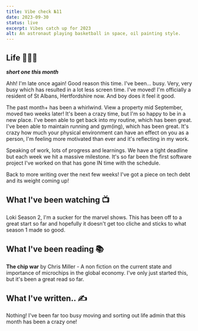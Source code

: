 ```yaml
---
title: Vibe check №11
date: 2023-09-30
status: live
excerpt: Vibes catch up for 2023
alt: An astronaut playing basketball in space, oil painting style.
---
```


## Life 👨🏻‍🦰

**_short one this month_**

Ahh! I'm late once again! Good reason this time. I've been... busy. Very, very busy which has resulted in a lot less screen time. I've moved! I'm officially a resident of St Albans, Hertfordshire now. And boy does it feel it good.

The past month+ has been a whirlwind. View a property mid September, moved two weeks later! It's been a crazy time, but I'm so happy to be in a new place. I've been able to get back into my routine, which has been great. I've been able to maintain running and gym(ing), which has been great. It's crazy how much your physical environment can have an effect on you as a person, I'm feeling more motivated than ever and it's reflecting in my work.

Speaking of work, lots of progress and learnings. We have a tight deadline but each week we hit a massive milestone. It's so far been the first software project I've worked on that has gone IN time with the schedule.

Back to more writing over the next few weeks! I've got a piece on tech debt and its weight coming up!

## What I've been watching 📺

Loki Season 2, I'm a sucker for the marvel shows. This has been off to a great start so far and hopefully it doesn't get too cliche and sticks to what season 1 made so good.

## What I've been reading 📚

**The chip war** by Chris Miller - A non fiction on the current state and importance of microchips in the global economy. I've only just started this, but it's been a great read so far.

## What I've written.. ✍️

Nothing! I've been far too busy moving and sorting out life admin that this month has been a crazy one!